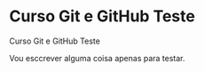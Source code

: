# Curso Git e GitHub Teste
 Curso Git e GitHub Teste

 Vou esccrever alguma coisa apenas para testar.
